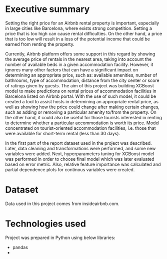 # Executive summary

Setting the right price for an Airbnb rental property is important, especially in large cities like Barcelona, where exists strong competition. Setting a price that is too high can cause rental difficulties. On the other hand, a price that is too low will result in a loss of the potential income that could be earned from renting the property.

Currently, Airbnb platform offers some support in this regard by showing the average price of rentals in the nearest area, taking into account the number of available beds in a given accommodation facility. However, it ignores many other factors that can have a significant impact on determining an appropriate price, such as: available amenities, number of bathrooms, type of accommodation, distance from the city center or score of ratings given by guests. The aim of this project was building XGBoost model to make predictions on rental prices of accommodation facilities in Barcelona listed on Airbnb portal. With the use of such model, it could be created a tool to assist hosts in determining an appropriate rental price, as well as showing how the price could change after making certain changes, such as adding or removing a particular amenity to/from the property. On the other hand, it could also be useful for those tourists interested in renting to determine whether a particular accommodation is worth its price. Model concentrated on tourist-oriented accommodation facilities, i.e. those that were available for short-term rental (less than 30 days).

In the first part of the report dataset used in the project was described. Later, data cleaning and transformations were performed, and some new variables were added. Next, hyperparameters tuning for XGBoost model was performed in order to choose final model which was later evaluated based on error metric. Also, relative feature importance was calculated and partial dependence plots for continous variables were created.

# Dataset

Data used in this project comes from insideairbnb.com.

# Technologies used

Project was prepared in Python using below libraries:

* pandas
* 
